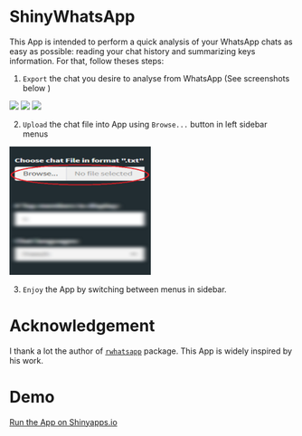 # ShinyWhatsApp
This App is intended to perform a quick analysis of your WhatsApp chats as easy as possible: reading your chat history and summarizing keys information.
For that, follow theses steps: 

1. `Export` the chat you desire to analyse from WhatsApp (See screenshots below )

<img src="https://i.imgur.com/9pZjPFC.jpg" width="250" /> <img src="https://i.imgur.com/OwUE6aE.jpg" width="250" /> <img src="https://i.imgur.com/8lCJQfZ.jpg" width="250" /> 

2. `Upload` the chat file into App using `Browse...` button in left sidebar menus
<img src="https://github.com/AveugleVisionnaire/ShinyWhatsApp/blob/master/www/browse.png" width="250" />

3. `Enjoy` the App by switching between menus in sidebar.
# Acknowledgement
I thank a lot the author of [`rwhatsapp`](https://github.com/JBGruber/rwhatsapp) package. This App is widely inspired by his work. 

# Demo 
[Run the App on Shinyapps.io](https://skeita.shinyapps.io/ShinyWhatsApp/)
